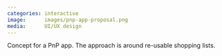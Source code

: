 ```yaml
---
categories: interactive
image:      images/pnp-app-proposal.png
media:      UI/UX design
---
```

Concept for a PnP app. The approach is around re-usable shopping lists.
